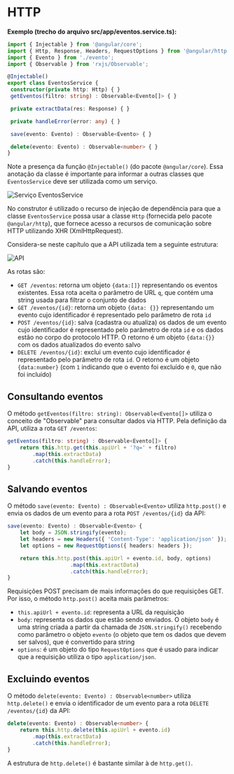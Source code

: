 # HTTP



**Exemplo \(trecho do arquivo src\/app\/eventos.service.ts\):**

```typescript
import { Injectable } from '@angular/core';
import { Http, Response, Headers, RequestOptions } from '@angular/http';
import { Evento } from './evento';
import { Observable } from 'rxjs/Observable';

@Injectable()
export class EventosService {
 constructor(private http: Http) { }
 getEventos(filtro: string) : Observable<Evento[]> { }

 private extractData(res: Response) { }

 private handleError(error: any) { }

 save(evento: Evento) : Observable<Evento> { }

 delete(evento: Evento) : Observable<number> { }
}
```

Note a presença da função `@Injectable()` \(do pacote `@angular/core`\). Essa anotação da classe é importante para informar a outras classes que `EventosService` deve ser utilizada como um serviço.

![Serviço EventosService](uml-eventos-service.png)

No construtor é utilizado o recurso de injeção de dependência para que a classe `EventosService` possa usar a classe `Http` \(fornecida pelo pacote `@angular/http`\), que fornece acesso a recursos de comunicação sobre HTTP utilizando XHR \(XmlHttpRequest\).

Considera-se neste capítulo que a API utilizada tem a seguinte estrutura:

![API](uml-api.png)

As rotas são:

* `GET /eventos`: retorna um objeto `{data:[]}` representando os eventos existentes. Essa rota aceita o parâmetro de URL `q`, que contém uma string usada para filtrar o conjunto de dados
* `GET /eventos/{id}`: retorna um objeto `{data: {}}` representando um evento cujo identificador é representado pelo parâmetro de rota `id`
* `POST /eventos/{id}`: salva \(cadastra ou atualiza\) os dados de um evento cujo identificador é representado pelo parâmetro de rota `id` e os dados estão no corpo do protocolo HTTP. O retorno é um objeto `{data:{}}` com os dados atualizados do evento salvo
* `DELETE /eventos/{id}`: exclui um evento cujo identificador é representado pelo parâmetro de rota `id`. O retorno é um objeto `{data:number}` \(com `1` indicando que o evento foi excluído e `0`, que não foi incluído\)

## Consultando eventos

O método `getEventos(filtro: string): Observable<Evento[]>` utiliza o conceito de "Observable" para consultar dados via HTTP. Pela definição da API, utiliza a rota `GET /eventos`:

```typescript
getEventos(filtro: string) : Observable<Evento[]> {
    return this.http.get(this.apiUrl + '?q=' + filtro)
        .map(this.extractData)
        .catch(this.handleError);
}
```

## Salvando eventos

O método `save(evento: Evento) : Observable<Evento>` utiliza `http.post()` e envia os dados de um evento para a rota `POST /eventos/{id}` da API:

```typescript
save(evento: Evento) : Observable<Evento> {
    let body = JSON.stringify(evento);
    let headers = new Headers({ 'Content-Type': 'application/json' });
    let options = new RequestOptions({ headers: headers });

    return this.http.post(this.apiUrl + evento.id, body, options)
                    .map(this.extractData)
                    .catch(this.handleError);
}
```

Requisições POST precisam de mais informações do que requisições GET. Por isso, o método `http.post()` aceita mais parâmetros:

* `this.apiUrl + evento.id`: representa a URL da requisição
* `body`: representa os dados que estão sendo enviados. O objeto `body` é uma string criada a partir da chamada de `JSON.stringify()` recebendo como parâmetro o objeto `evento` \(o objeto que tem os dados que devem ser salvos\), que é convertido para string
* `options`: é um objeto do tipo `RequestOptions` que é usado para indicar que a requisição utiliza o tipo `application/json`.

## Excluindo eventos

O método `delete(evento: Evento) : Observable<number>` utiliza `http.delete()` e envia o identificador de um evento para a rota `DELETE /eventos/{id}` da API:

```typescript
delete(evento: Evento) : Observable<number> {
    return this.http.delete(this.apiUrl + evento.id)
        .map(this.extractData)
        .catch(this.handleError);
}
```

A estrutura de `http.delete()` é bastante similar à de `http.get()`.



